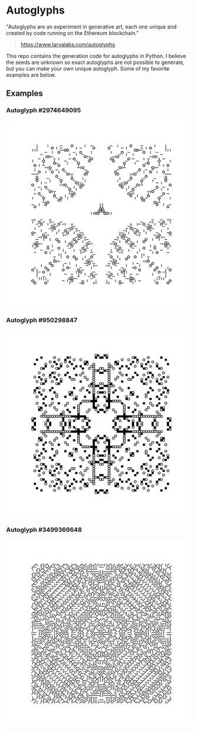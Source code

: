 # Autoglyphs

"Autoglyphs are an experiment in generative art, each one unique and created by code running on the Ethereum blockchain."
 > https://www.larvalabs.com/autoglyphs

This repo contains the generation code for autoglyphs in Python. I believe the seeds are unknown so exact autoglyphs are not possible to generate, but you can make your own unique autoglyph.
Some of my favorite examples are below.

## Examples

### Autoglyph #2974649095
<img src="./examples/autoglyph_2974649095.png" width="700" />


### Autoglyph #950298847
<img src="./examples/autoglyph_950298847.png" width="700" />

### Autoglyph #3499369648
<img src="./examples/autoglyph_3499369648.png" width="700" />
